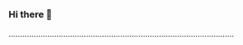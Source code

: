 ### Hi there 👋

...................................................................................................